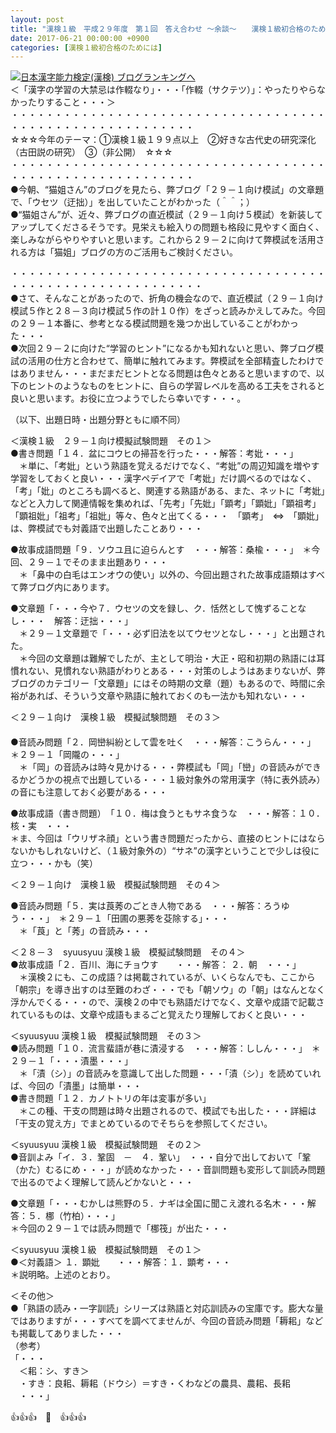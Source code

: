 ```yaml
---
layout: post
title: "漢検１級　平成２９年度　第１回　答え合わせ ～余談～　　漢検１級初合格のためには・・・"
date: 2017-06-21 00:00:00 +0900
categories: [漢検１級初合格のためには]
---
```


[![](/syuusyuu9701/assets/images/漢検１級-平成２９年度-第１回-答え合わせ-～余談～-漢検１級初合格のためには・・・-br_c_3028_1.gif)](http://blog.with2.net/link.php?1659096:3028 "日本漢字能力検定(漢検) ブログランキングへ")[日本漢字能力検定(漢検) ブログランキングへ](http://blog.with2.net/link.php?1659096:3028)  
＜「漢字の学習の大禁忌は作輟なり」・・・「作輟（サクテツ）」：やったりやらなかったりすること・・・＞  
・・・・・・・・・・・・・・・・・・・・・・・・・・・・・・・・・・・・・・・・・・・・・・・・・・・・・・・・・  
☆☆☆今年のテーマ：①漢検１級１９９点以上　②好きな古代史の研究深化（古田説の研究）　③（非公開）　☆☆☆　　  
・・・・・・・・・・・・・・・・・・・・・・・・・・・・・・・・・・・・・・・・・・・・・・・・・・・・・・・・・  
●今朝、“猫姐さん”のブログを見たら、弊ブログ「２９－１向け模試」の文章題で、「ウセツ（迂拙）」を出していたことがわかった（＾＾；）  
●“猫姐さん”が、近々、弊ブログの直近模試（２９－１向け５模試）を新装してアップしてくださるそうです。見栄えも絵入りの問題も格段に見やすく面白く、楽しみながらやりやすいと思います。これから２９－２に向けて弊模試を活用される方は「猫姐」ブログの方のご活用もご検討ください。  
  
・・・・・・・・・・・・・・・・・・・・・・・・・・・・・・・・・・・・・・・・・・・・・・・・・・・・・・・・・・  
●さて、そんなことがあったので、折角の機会なので、直近模試（２９－１向け模試５作と２８－３向け模試５作の計１０作）をざっと読みかえしてみた。今回の２９－１本番に、参考となる模試問題を幾つか出していることがわかった・・・  
●次回２９－２に向けた“学習のヒント”になるかも知れないと思い、弊ブログ模試の活用の仕方と合わせて、簡単に触れてみます。弊模試を全部精査したわけではありません・・・まだまだヒントとなる問題は色々とあると思いますので、以下のヒントのようなものをヒントに、自らの学習レベルを高める工夫をされると良いと思います。お役に立つようでしたら幸いです・・・。  
  
（以下、出題日時・出題分野ともに順不同）  
  
＜漢検１級　２９－１向け模擬試験問題　その１＞  
●書き問題「１４．盆にコウヒの掃苔を行った・・・解答：考妣・・・」  
　＊単に、「考妣」という熟語を覚えるだけでなく、“考妣”の周辺知識を増やす学習をしておくと良い・・・漢字ペデイアで「考妣」だけ調べるのではなく、「考」「妣」のところも調べると、関連する熟語がある、また、ネットに「考妣」などと入力して関連情報を集めれば、「先考」「先妣」「顕考」「顕妣」「顕祖考」「顕祖妣」「祖考」「祖妣」等々、色々と出てくる・・・　「顕考」　⇔　「顕妣」は、弊模試でも対義語で出題したことあり・・・  
  
●故事成語問題「９．ソウユ且に迫らんとす　・・・解答：桑楡・・・」　＊今回、２９－１でそのまま出題あり・・・  
　＊「鼻中の白毛はエンオウの使い」以外の、今回出題された故事成語類はすべて弊ブログ内にあります。  
  
●文章題「・・・今や７．ウセツの文を録し、ク．恬然として愧ずることなし・・・　解答：迂拙・・・」  
　＊２９－１文章題で「・・・必ず旧法を以てウセツとなし・・・」と出題された。  
　＊今回の文章題は難解でしたが、主として明治・大正・昭和初期の熟語には耳慣れない、見慣れない熟語がわりとある・・・対策のしようはあまりないが、弊ブログのカテゴリー「文章題」にはその時期の文章（題）もあるので、時間に余裕があれば、そういう文章や熟語に触れておくのも一法かも知れない・・・  
  
＜２９－１向け　漢検１級　模擬試験問題　その３＞  
　  
●音読み問題「２．岡巒糾紛として雲を吐く　・・・解答：こうらん・・・」　　＊２９－１「岡隴の・・・」  
　＊「岡」の音読みは時々見かける・・・弊模試も「岡」「巒」の音読みができるかどうかの視点で出題している・・・１級対象外の常用漢字（特に表外読み）の音にも注意しておく必要がある・・・  
  
●故事成語（書き問題）　「１０．梅は食うともサネ食うな　・・・解答：１０．核・実　・・・  
＊ま、今回は「ウリザネ顔」という書き問題だったから、直接のヒントにはならないかもしれないけど、（１級対象外の）“サネ”の漢字ということで少しは役に立つ・・・かも（笑）  
  
＜２９－１向け　漢検１級　模擬試験問題　その４＞  
  
●音読み問題「５．実は莨莠のごとき人物である　・・・解答：ろうゆう・・・」　＊２９－１「田圃の悪莠を芟除する」・・・  
　＊「莨」と「莠」の音読み・・・  
  
＜２８－３　syuusyuu 漢検１級　模擬試験問題　その４＞  
●故事成語「２．百川、海にチョウす　　・・・解答： ２．朝　・・・」  
　＊漢検２にも、この成語？は掲載されているが、いくらなんでも、ここから「朝宗」を導き出すのは至難のわざ・・・でも「朝ソウ」の「朝」はなんとなく浮かんでくる・・・ので、漢検２の中でも熟語だけでなく、文章や成語で記載されているものは、文章や成語もまるごと覚えたり理解しておくと良い・・・  
  
＜syuusyuu 漢検１級　模擬試験問題　その３＞  
●読み問題「１０．流言蜚語が巷に漬浸する　・・・解答：ししん・・・」　＊２９－１「・・・漬墨・・・」  
　＊「漬（シ）」の音読みを意識して出した問題・・・「漬（シ）」を読めていれば、今回の「漬墨」は簡単・・・  
●書き問題「１２．カノトトリの年は変事が多い」　  
　＊この種、干支の問題は時々出題されるので、模試でも出した・・・詳細は「干支の覚え方」でまとめているのでそちらを参照してください。  
  
＜syuusyuu 漢検１級　模擬試験問題　その２＞  
●音訓よみ「イ．３．鞏固　－　４．鞏い」　・・・自分で出しておいて「鞏（かた）むるにめ・・・」が読めなかった・・・音訓問題も変形して訓読み問題で出るのでよく理解して読んどかないと・・・  
  
●文章題「・・・むかしは熊野の５．ナギは全国に聞こえ渡れる名木・・・解答：５．梛（竹柏）・・・」  
＊今回の２９－１では読み問題で「梛筏」が出た・・・  
  
＜syuusyuu 漢検１級　模擬試験問題　その１＞  
●＜対義語＞ １．顕妣　　・・・解答：１．顕考・・・  
＊説明略。上述のとおり。  
  
＜その他＞  
●「熟語の読み・一字訓読」シリーズは熟語と対応訓読みの宝庫です。膨大な量ではありますが・・・すべてを調べてませんが、今回の音読み問題「耨耜」なども掲載してありました・・・  
（参考）  
「・・・  
　＜耜：シ、すき＞  
　・すき：良耜、耨耜（ドウシ）＝すき・くわなどの農具、農耜、長耜  
　・・・」  
  
👍👍👍　🐔　👍👍👍  
　